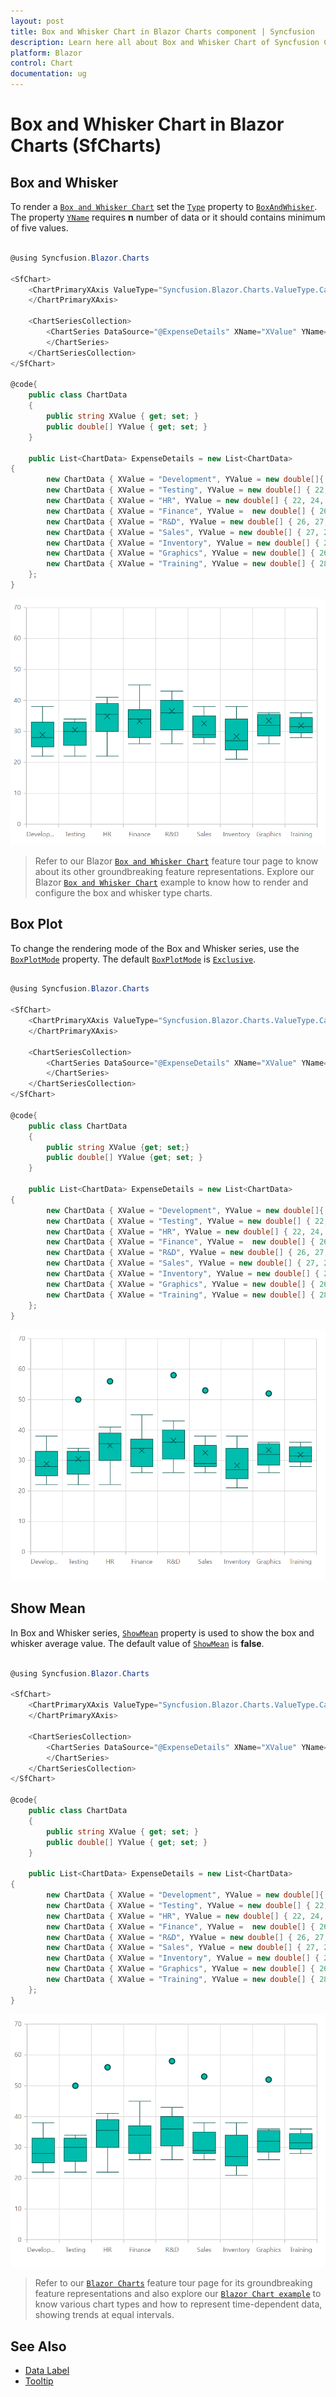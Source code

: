 ```yaml
---
layout: post
title: Box and Whisker Chart in Blazor Charts component | Syncfusion
description: Learn here all about Box and Whisker Chart of Syncfusion Charts (SfCharts) component and more.
platform: Blazor
control: Chart
documentation: ug
---
```


# Box and Whisker Chart in Blazor Charts (SfCharts)

## Box and Whisker

To render a [`Box and Whisker Chart`](https://www.syncfusion.com/blazor-components/blazor-charts/chart-types/box-and-whisker-chart) set the [`Type`](https://help.syncfusion.com/cr/blazor/Syncfusion.Blazor.Charts.ChartSeries.html#Syncfusion_Blazor_Charts_ChartSeries_Type) property to [`BoxAndWhisker`](https://help.syncfusion.com/cr/blazor/Syncfusion.Blazor.Charts.ChartSeriesType.html#Syncfusion_Blazor_Charts_ChartSeriesType_BoxAndWhisker). The property [`YName`](https://help.syncfusion.com/cr/blazor/Syncfusion.Blazor.Charts.ChartSeries.html#Syncfusion_Blazor_Charts_ChartSeries_YName) requires  **n** number of data or it should contains minimum of five values.

```csharp

@using Syncfusion.Blazor.Charts

<SfChart>
    <ChartPrimaryXAxis ValueType="Syncfusion.Blazor.Charts.ValueType.Category">
    </ChartPrimaryXAxis>

    <ChartSeriesCollection>
        <ChartSeries DataSource="@ExpenseDetails" XName="XValue" YName="YValue" Type="ChartSeriesType.BoxAndWhisker">
        </ChartSeries>
    </ChartSeriesCollection>
</SfChart>

@code{
    public class ChartData
    {
        public string XValue { get; set; }
        public double[] YValue { get; set; }
    }

    public List<ChartData> ExpenseDetails = new List<ChartData>
{
        new ChartData { XValue = "Development", YValue = new double[]{ 22, 22, 23, 25, 25, 25, 26, 27, 27, 28, 28, 29, 30, 32, 34, 32, 34, 36, 35, 38 } },
        new ChartData { XValue = "Testing", YValue = new double[] { 22, 33, 23, 25, 26, 28, 29, 30, 34, 33, 32, 31, 50 }},
        new ChartData { XValue = "HR", YValue = new double[] { 22, 24, 25, 30, 32, 34, 36, 38, 39, 41, 35, 36, 40, 56 } },
        new ChartData { XValue = "Finance", YValue =  new double[] { 26, 27, 28, 30, 32, 34, 35, 37, 35, 37, 45 } },
        new ChartData { XValue = "R&D", YValue = new double[] { 26, 27, 29, 32, 34, 35, 36, 37, 38, 39, 41, 43, 58 } },
        new ChartData { XValue = "Sales", YValue = new double[] { 27, 26, 28, 29, 29, 29, 32, 35, 32, 38, 53 } },
        new ChartData { XValue = "Inventory", YValue = new double[] { 21, 23, 24, 25, 26, 27, 28, 30, 34, 36, 38 } },
        new ChartData { XValue = "Graphics", YValue = new double[] { 26, 28, 29, 30, 32, 33, 35, 36, 52 } },
        new ChartData { XValue = "Training", YValue = new double[] { 28, 29, 30, 31, 32, 34, 35, 36 } }
    };
}

```

![Box and Whisker Charts](../images/othertypes/box.png)

> Refer to our Blazor [`Box and Whisker Chart`](https://www.syncfusion.com/blazor-components/blazor-charts/chart-types/box-and-whisker-chart) feature tour page to know about its other groundbreaking feature representations. Explore our Blazor [`Box and Whisker Chart`](https://blazor.syncfusion.com/demos/chart/box-and-whisker) example to know how to render and configure the box and whisker type charts.

## Box Plot

To change the rendering mode of the Box and Whisker series, use the [`BoxPlotMode`](https://help.syncfusion.com/cr/blazor/Syncfusion.Blazor.Charts.BoxPlotMode.html) property. The default [`BoxPlotMode`](https://help.syncfusion.com/cr/blazor/Syncfusion.Blazor.Charts.BoxPlotMode.html) is [`Exclusive`](https://help.syncfusion.com/cr/blazor/Syncfusion.Blazor.Charts.BoxPlotMode.html#Syncfusion_Blazor_Charts_BoxPlotMode_Exclusive).

```csharp

@using Syncfusion.Blazor.Charts

<SfChart>
    <ChartPrimaryXAxis ValueType="Syncfusion.Blazor.Charts.ValueType.Category">
    </ChartPrimaryXAxis>

    <ChartSeriesCollection>
        <ChartSeries DataSource="@ExpenseDetails" XName="XValue" YName="YValue" Type="ChartSeriesType.BoxAndWhisker">
        </ChartSeries>
    </ChartSeriesCollection>
</SfChart>

@code{
    public class ChartData
    {
        public string XValue {get; set;}
        public double[] YValue {get; set; }
    }

    public List<ChartData> ExpenseDetails = new List<ChartData>
{
        new ChartData { XValue = "Development", YValue = new double[]{ 22, 22, 23, 25, 25, 25, 26, 27, 27, 28, 28, 29, 30, 32, 34, 32, 34, 36, 35, 38 } },
        new ChartData { XValue = "Testing", YValue = new double[] { 22, 33, 23, 25, 26, 28, 29, 30, 34, 33, 32, 31, 50 }},
        new ChartData { XValue = "HR", YValue = new double[] { 22, 24, 25, 30, 32, 34, 36, 38, 39, 41, 35, 36, 40, 56 } },
        new ChartData { XValue = "Finance", YValue =  new double[] { 26, 27, 28, 30, 32, 34, 35, 37, 35, 37, 45 } },
        new ChartData { XValue = "R&D", YValue = new double[] { 26, 27, 29, 32, 34, 35, 36, 37, 38, 39, 41, 43, 58 } },
        new ChartData { XValue = "Sales", YValue = new double[] { 27, 26, 28, 29, 29, 29, 32, 35, 32, 38, 53 } },
        new ChartData { XValue = "Inventory", YValue = new double[] { 21, 23, 24, 25, 26, 27, 28, 30, 34, 36, 38 } },
        new ChartData { XValue = "Graphics", YValue = new double[] { 26, 28, 29, 30, 32, 33, 35, 36, 52 } },
        new ChartData { XValue = "Training", YValue = new double[] { 28, 29, 30, 31, 32, 34, 35, 36 } }
    };
}

```

![Box and Whisker Charts with BoxPlotMode](../images/othertypes/box-plot.png)

## Show Mean

In Box and Whisker series, [`ShowMean`](https://help.syncfusion.com/cr/blazor/Syncfusion.Blazor.Charts.ChartSeries.html#Syncfusion_Blazor_Charts_ChartSeries_ShowMean) property is used to show the box and whisker average value. The default value of [`ShowMean`](https://help.syncfusion.com/cr/blazor/Syncfusion.Blazor.Charts.ChartSeries.html#Syncfusion_Blazor_Charts_ChartSeries_ShowMean) is **false**.

```csharp

@using Syncfusion.Blazor.Charts

<SfChart>
    <ChartPrimaryXAxis ValueType="Syncfusion.Blazor.Charts.ValueType.Category">
    </ChartPrimaryXAxis>

    <ChartSeriesCollection>
        <ChartSeries DataSource="@ExpenseDetails" XName="XValue" YName="YValue" Type="ChartSeriesType.BoxAndWhisker" ShowMean="false">
        </ChartSeries>
    </ChartSeriesCollection>
</SfChart>

@code{
    public class ChartData
    {
        public string XValue { get; set; }
        public double[] YValue { get; set; }
    }

    public List<ChartData> ExpenseDetails = new List<ChartData>
{
        new ChartData { XValue = "Development", YValue = new double[]{ 22, 22, 23, 25, 25, 25, 26, 27, 27, 28, 28, 29, 30, 32, 34, 32, 34, 36, 35, 38 } },
        new ChartData { XValue = "Testing", YValue = new double[] { 22, 33, 23, 25, 26, 28, 29, 30, 34, 33, 32, 31, 50 }},
        new ChartData { XValue = "HR", YValue = new double[] { 22, 24, 25, 30, 32, 34, 36, 38, 39, 41, 35, 36, 40, 56 } },
        new ChartData { XValue = "Finance", YValue =  new double[] { 26, 27, 28, 30, 32, 34, 35, 37, 35, 37, 45 } },
        new ChartData { XValue = "R&D", YValue = new double[] { 26, 27, 29, 32, 34, 35, 36, 37, 38, 39, 41, 43, 58 } },
        new ChartData { XValue = "Sales", YValue = new double[] { 27, 26, 28, 29, 29, 29, 32, 35, 32, 38, 53 } },
        new ChartData { XValue = "Inventory", YValue = new double[] { 21, 23, 24, 25, 26, 27, 28, 30, 34, 36, 38 } },
        new ChartData { XValue = "Graphics", YValue = new double[] { 26, 28, 29, 30, 32, 33, 35, 36, 52 } },
        new ChartData { XValue = "Training", YValue = new double[] { 28, 29, 30, 31, 32, 34, 35, 36 } }
    };
}

```

![Box and Whisker Charts with ShowMean](../images/chart-types-images/box-mean.png)

> Refer to our [`Blazor Charts`](https://www.syncfusion.com/blazor-components/blazor-charts) feature tour page for its groundbreaking feature representations and also explore our [`Blazor Chart example`](https://blazor.syncfusion.com/demos/chart/line?theme=bootstrap4) to know various chart types and how to represent time-dependent data, showing trends at equal intervals.

## See Also

* [Data Label](../data-labels)
* [Tooltip](../tool-tip)